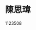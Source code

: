 
<!DOCTYPE html>
<html>
    <head>
        <title>Page Title</title>
    </head>
    <body>
        <h1>陳思瑋</h1>
        <p>1123508</p>
    </body>
</html>
